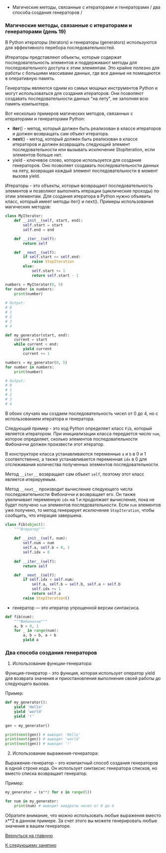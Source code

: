 - Магические методы, связанные с итераторами и генераторами / два способа создания генераторов /

### Магические методы, связанные с итераторами и генераторами (день 19)

В Python итераторы (iterators) и генераторы (generators) используются для эффективного перебора последовательностей.

Итераторы представляют объекты, которые содержат последовательность элементов и поддерживают методы для 
последовательного доступа к этим элементам. Это крайне полезно для работы с большими массивами данных, где все 
данные не помещаются в оперативную память.  

Генераторы являются одним из самых мощных инструментов Python и могут использоваться для создания итераторов. Они 
позволяют создавать последовательности данных "на лету", не заполняя всю память компьютера. 

Вот несколько примеров магических методов, связанных с итераторами и генераторами Python:

- __iter__() - метод, который должен быть реализован в классе итераторов и должен возвращать сам объект итератора.
- __next__() - метод, который должен быть реализован в классе итераторов и должен возвращать следующий элемент 
  последовательности или вызывать исключение StopIteration, если элементов больше нет. 
- yield - ключевое слово, которое используется для создания генераторов. Оно позволяет создавать последовательности 
  данных на лету, возвращая каждый элемент последовательности в момент вызова yield. 

Итераторы - это объекты, которые возвращают последовательность элементов и позволяют выполнять итерации (циклические 
проходы) по этим элементам. Для создания итератора в Python нужно объявить класс, который имеет методы iter() и next(). 
Примеры использования магических методов:

```python
class MyIterator:
    def __init__(self, start, end):
        self.start = start
        self.end = end

    def __iter__(self):
        return self

    def __next__(self):
        if self.start >= self.end:
            raise StopIteration
        else:
            self.start += 1
            return self.start - 1

numbers = MyIterator(0, 5)
for number in numbers:
    print(number)
    
# Output:
# 0
# 1
# 2
# 3
# 4
```


```python
def my_generator(start, end):
    current = start
    while current < end:
        yield current
        current += 1

numbers = my_generator(0, 5)
for number in numbers:
    print(number)

# Output:
# 0
# 1
# 2
# 3
# 4
```

В обоих случаях мы создаем последовательность чисел от 0 до 4, но с использованием итератора и генератора.

Следующий пример - это код Python определяет класс `Fib`, который является итератором. При инициализации класса 
передается число `num`, которое определяет, сколько элементов последовательности Фибоначчи должен произвести этот 
итератор. 

В конструкторе класса устанавливаются переменные `a` и `b` в 0 и 1 соответственно, а также устанавливается 
переменная `idx` в 0 для отслеживания количества полученных элементов последовательности. 

Метод `__iter__` возвращает сам объект `self`, поэтому этот класс является итерируемым.

Метод `__next__` производит вычисление следующего числа последовательности Фибоначчи и возвращает его. Он также 
увеличивает переменную `idx` на 1 и продолжает вычисление, пока не будет получено `num` элементов последовательности.
Если `num` элементов уже получено, то метод генерирует исключение `StopIteration`, чтобы сообщить, что итерация 
завершена.   


```Python
class Fib(object):
    """Итератор"""
    
    def __init__(self, num):
        self.num = num
        self.a, self.b = 0, 1
        self.idx = 0
   
    def __iter__(self):
        return self

    def __next__(self):
        if self.idx < self.num:
            self.a, self.b = self.b, self.a + self.b
            self.idx += 1
            return self.a
        raise StopIteration()
```

- генератор — это итератор упрощенной версии синтаксиса.

```Python
def fib(num):
    """Фибоначчи"""
    a, b = 0, 1
    for _ in range(num):
        a, b = b, a + b
        yield a
```

### Два способа создания генераторов

1. Использование функции-генератора:

Функция-генератор - это функция, которая использует оператор yield для возврата значения и приостановления 
выполнения своей работы до следующего вызова. 

Пример:

```python
def my_generator():
    yield 'Hello'
    yield 'world'
    yield '!'
    
gen = my_generator()

print(next(gen)) # выводит 'Hello'
print(next(gen)) # выводит 'world'
print(next(gen)) # выводит '!'
```

2. Использование выражения-генератора:

Выражение-генератор - это компактный способ создания генераторов в одной строке кода. Он использует синтаксис 
генератора списков, но вместо списка возвращает генератор. 

Пример:

```python
my_generator = (x**2 for x in range(5))

for num in my_generator:
    print(num) # выводит квадраты чисел от 0 до 4
```

Обратите внимание, что можно использовать любые выражения вместо x**2 в данном примере. За счет этого вы можете 
генерировать любые значения в вашем генераторе. 

[Вернуться на главную](https://github.com/BEPb/Python-100-days)

[К следующему занятию](https://github.com/BEPb/Python-100-days/blob/master/%D0%94%D0%B5%D0%BD%D1%8C%2016-20/%D0%94%D0%B5%D0%BD%D1%8C%2020/README.md)
